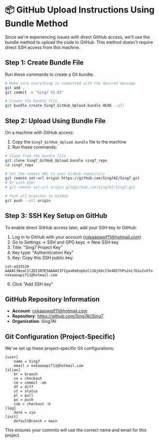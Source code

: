 # 📦 GitHub Upload Instructions Using Bundle Method

Since we're experiencing issues with direct GitHub access, we'll use the bundle method to upload the code to GitHub. This method doesn't require direct SSH access from this machine.

## Step 1: Create Bundle File

Run these commands to create a Git bundle:

```bash
# Make sure everything is committed with the desired message
git add .
git commit -m "Sing7 V1.01"

# Create the bundle file
git bundle create Sing7_GitHub_Upload.bundle HEAD --all
```

## Step 2: Upload Using Bundle File

On a machine with GitHub access:

1. Copy the `Sing7_GitHub_Upload.bundle` file to the machine
2. Run these commands:

```bash
# Clone from the bundle file
git clone Sing7_GitHub_Upload.bundle sing7_repo
cd sing7_repo

# Set the remote URL to your GitHub repository
git remote set-url origin https://github.com/Sing7AI/Sing7.git
# Or with SSH:
# git remote set-url origin git@github.com:Sing7AI/Sing7.git

# Push all branches to GitHub
git push --all origin
```

## Step 3: SSH Key Setup on GitHub

To enable direct GitHub access later, add your SSH key to GitHub:

1. Log in to GitHub with your account (nxkaaowpif11@hotmail.com)
2. Go to Settings → SSH and GPG keys → New SSH key
3. Title: "Sing7 Project Key"
4. Key type: "Authentication Key"
5. Key: Copy this SSH public key:

```
ssh-ed25519 AAAAC3NzaC1lZDI1NTE5AAAAIIFIgaxKmEopbzCi1bjkDcI3e4DI7hPu2xL7b1uIvXfo nxkaaowpif11@hotmail.com
```

6. Click "Add SSH key"

## GitHub Repository Information

- **Account**: nxkaaowpif11@hotmail.com
- **Repository**: https://github.com/Sing7AI/Sing7
- **Organization**: Sing7AI

## Git Configuration (Project-Specific)

We've set up these project-specific Git configurations:

```
[user]
    name = Sing7
    email = nxkaaowpif11@hotmail.com
[alias]
    br = branch
    co = checkout
    cm = commit -am
    df = diff
    st = status
    pl = pull
    ps = push
    cob = checkout -b
[log]
    date = iso
[init]
    defaultBranch = main
```

This ensures your commits will use the correct name and email for this project. 